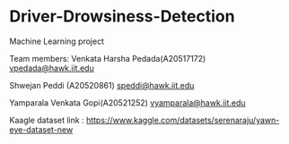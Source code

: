 # Driver-Drowsiness-Detection
Machine Learning project

Team members: 
Venkata Harsha Pedada(A20517172) vpedada@hawk.iit.edu

Shwejan Peddi (A20520861) speddi@hawk.iit.edu

Yamparala Venkata Gopi(A20521252) vyamparala@hawk.iit.edu


Kaagle dataset link :  https://www.kaggle.com/datasets/serenaraju/yawn-eye-dataset-new

